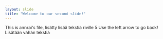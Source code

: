 ```yaml
---
layout: slide
title: "Welcome to our second slide!"
---
```

This is annrai's file, lisätty lisää tekstiä riville 5
Use the left arrow to go back!
Lisätään vähän tekstiä
